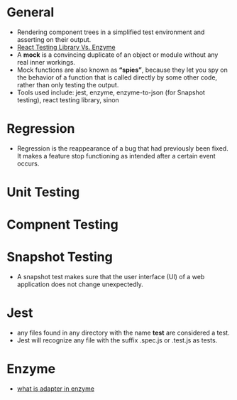 # General

- Rendering component trees in a simplified test environment and asserting on their output.
- [React Testing Library Vs. Enzyme](https://medium.com/wesionary-team/react-testing-library-vs-enzyme-afd29db380ac)
- A **mock** is a convincing duplicate of an object or module without any real inner workings.
- Mock functions are also known as **“spies”**, because they let you spy on the behavior of a function that is called directly by some other code, rather than only testing the output.
- Tools used include: jest, enzyme, enzyme-to-json (for Snapshot testing), react testing library, sinon

# Regression

- Regression is the reappearance of a bug that had previously been fixed. It makes a feature stop functioning as intended after a certain event occurs.

# Unit Testing

# Compnent Testing

# Snapshot Testing

- A snapshot test makes sure that the user interface (UI) of a web application does not change unexpectedly.

# Jest

- any files found in any directory with the name **test** are considered a test.
- Jest will recognize any file with the suffix .spec.js or .test.js as tests.

# Enzyme

- [what is adapter in enzyme](https://stackoverflow.com/questions/55344422/what-is-adapter-in-enzyme)
